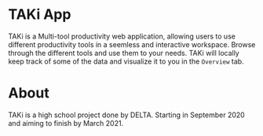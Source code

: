# TAKi App
TAKi is a Multi-tool productivity web application, allowing users to use different productivity tools in a seemless and interactive workspace. Browse through the different tools and use them to your needs. TAKi will locally keep track of some of the data and visualize it to you in the `Overview` tab. 

# About
TAKi is a high school project done by DELTA. Starting in September 2020 and aiming to finish by March 2021. 
